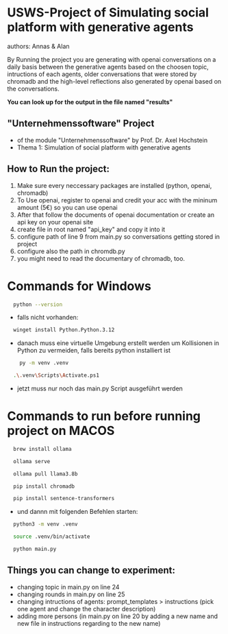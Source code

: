 # USWS-Project of Simulating social platform with generative agents
authors: Annas & Alan

By Running the project you are generating with openai conversations on a daily basis between the generative agents based on the choosen topic, intructions of each agents, older conversations that were stored by chromadb and the high-level reflections also generated by openai based on the conversations.

**You can look up for the output in the file named "results"**

"Unternehmenssoftware" Project 
-
- of the module "Unternehmenssoftware" by Prof. Dr. Axel Hochstein
- Thema 1: Simulation of social platform with generative agents



How to Run the project:
- 
1.  Make sure every neccessary packages are installed (python, openai, chromadb)
2.  To Use openai, register to openai and credit your acc with the mininum amount (5€) so you can use openai
3.  After that follow the documents of openai documentation or create an api key on your openai site
4.  create file in root named "api_key" and copy it into it
5.  configure path of line 9 from main.py so conversations getting stored in project
6.  configure also the path in chromdb.py
7.  you might need to read the documentary of chromadb, too.


# Commands for Windows
```bash
  python --version
```
- falls nicht vorhanden:
```bash
  winget install Python.Python.3.12
```

- danach muss eine virtuelle Umgebung erstellt werden um Kollisionen in Python zu vermeiden, falls bereits python installiert ist
```bash
    py -m venv .venv
````
```bash
  .\.venv\Scripts\Activate.ps1
```    

- jetzt muss nur noch das main.py Script ausgeführt werden

# Commands to run before running project on MACOS
```bash
  brew install ollama
```
```bash
  ollama serve
```
```bash
  ollama pull llama3.8b
```
```bash
  pip install chromadb
```
```bash
  pip install sentence-transformers
```

- und dannn mit folgenden Befehlen starten:
```bash
  python3 -m venv .venv
```
```bash
  source .venv/bin/activate
```
```bash
  python main.py
```



Things you can change to experiment:
-
- changing topic in main.py on line 24
- changing rounds in main.py on line 25
- changing intructions of agents: prompt_templates > instructions (pick one agent and change the character description)
- adding more persons (in main.py on line 20 by adding a new name and new file in instructions regarding to the new name)
